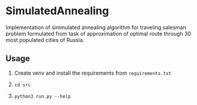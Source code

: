 # SimulatedAnnealing
Implementation of simmulated annealing algorithm for traveling salesman problem formulated from task of approximation of optimal route through 30 most populated cities of Russia.

## Usage
1. Create venv and install the requirements from `requirements.txt`

2. `cd src`

3. `python3 run.py --help`
